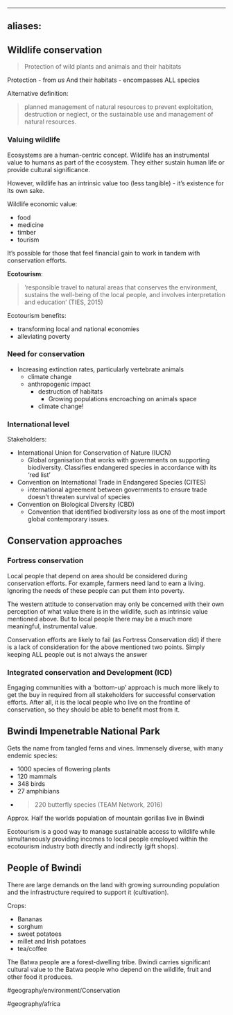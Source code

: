 
---
aliases:
---

## Wildlife conservation
> Protection of wild plants and animals and their habitats  

Protection - from *us*
And their habitats - encompasses ALL species

Alternative definition:
> planned management of natural resources to prevent exploitation, destruction or neglect, or the sustainable use and management of natural resources.  

### Valuing wildlife
Ecosystems are a human-centric concept. Wildlife has an instrumental value to humans as part of the ecosystem. They either sustain human life or provide cultural significance.

However, wildlife has an intrinsic value too (less tangible) - it’s existence for its own sake.

Wildlife economic value:
- food
- medicine
- timber
- tourism

It’s possible for those that feel financial gain to work in tandem with conservation efforts. 

**Ecotourism**:
> ‘responsible travel to natural areas that conserves the environment, sustains the well-being of the local people, and involves interpretation and education’ (TIES, 2015)  

Ecotourism benefits:
- transforming local and national economies
- alleviating poverty

### Need for conservation
- Increasing extinction rates, particularly vertebrate animals 
	- climate change
	- anthropogenic impact
		- destruction of habitats
			- Growing populations encroaching on animals space
		- climate change!

### International level
Stakeholders:
- International Union for Conservation of Nature (IUCN)
	- Global organisation that works with governments on supporting biodiversity. Classifies endangered species in accordance with its ‘red list’
- Convention on International Trade in Endangered Species (CITES)
	- international agreement between governments to ensure trade doesn’t threaten survival of species
- Convention on Biological Diversity (CBD)
	- Convention that identified biodiversity loss as one of the most import global contemporary issues.

## Conservation approaches
### Fortress conservation
Local people that depend on area should be considered during conservation efforts. For example, farmers need land to earn a living. Ignoring the needs of these people can put them into poverty.

The western attitude to conservation may only be concerned with their own perception of what value there is in the wildlife, such as intrinsic value mentioned above. But to local people there may be a much more meaningful, instrumental value.

Conservation efforts are likely to fail (as Fortress Conservation did) if there is a lack of consideration for the above mentioned two points. Simply keeping ALL people out is not always the answer

### Integrated conservation and Development (ICD)
Engaging communities with a ‘bottom-up’ approach is much more likely to get the buy in required from all stakeholders for successful conservation efforts. After all, it is the local people who live on the frontline of conservation, so they should be able to benefit most from it.

## Bwindi Impenetrable National Park
Gets the name from tangled ferns and vines.
Immensely diverse, with many endemic species:
- 1000 species of flowering plants
- 120 mammals
- 348 birds
- 27 amphibians
- > 220 butterfly species
(TEAM Network, 2016)

Approx. Half the worlds population of mountain gorillas live in Bwindi

Ecotourism is a good way to manage sustainable access to wildlife while simultaneously providing incomes to local people employed within the ecotourism industry both directly and indirectly (gift shops).

## People of Bwindi
There are large demands on the land with growing surrounding population and the infrastructure required to support it (cultivation).

Crops:
- Bananas
- sorghum
- sweet potatoes 
- millet and Irish potatoes
- tea/coffee

The Batwa people are a forest-dwelling tribe. Bwindi carries significant cultural value to the Batwa people who depend on the wildlife, fruit and other food it produces.

#geography/environment/Conservation 

#geography/africa 